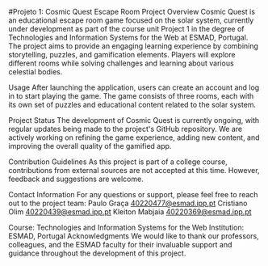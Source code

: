 #Projeto 1: Cosmic Quest Escape Room
Project Overview
Cosmic Quest is an educational escape room game focused on the solar system, currently under development as part of the course unit Project 1 in the degree of Technologies and Information Systems for the Web at ESMAD, Portugal. The project aims to provide an engaging learning experience by combining storytelling, puzzles, and gamification elements. Players will explore different rooms while solving challenges and learning about various celestial bodies.


Usage
After launching the application, users can create an account and log in to start playing the game. The game consists of three rooms, each with its own set of puzzles and educational content related to the solar system.

Project Status
The development of Cosmic Quest is currently ongoing, with regular updates being made to the project's GitHub repository. We are actively working on refining the game experience, adding new content, and improving the overall quality of the gamified app.

Contribution Guidelines
As this project is part of a college course, contributions from external sources are not accepted at this time. However, feedback and suggestions are welcome.


Contact Information
For any questions or support, please feel free to reach out to the project team:
Paulo Graça	40220477@esmad.ipp.pt
Cristiano Olim	40220439@esmad.ipp.pt
Kleiton Mabjaia	40220369@esmad.ipp.pt

Course: Technologies and Information Systems for the Web
Institution: ESMAD, Portugal
Acknowledgments
We would like to thank our professors, colleagues, and the ESMAD faculty for their invaluable support and guidance throughout the development of this project.
